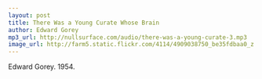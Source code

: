 ```yaml
---
layout: post
title: There Was a Young Curate Whose Brain
author: Edward Gorey
mp3_url: http://nullsurface.com/audio/there-was-a-young-curate-3.mp3
image_url: http://farm5.static.flickr.com/4114/4909038750_be35fdbaa0_z.jpg?zz=1
---
```


Edward Gorey.  1954.